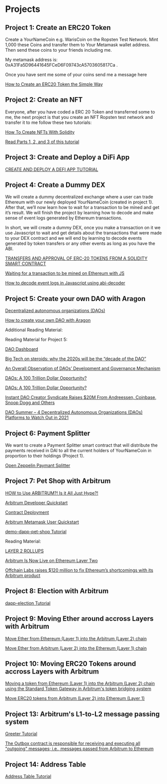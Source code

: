 # Projects

## Project 1: Create an ERC20 Token

 Create a YourNameCoin e.g. WarisCoin on the Ropsten Test Network. Mint 1,000 these Coins and transfer them to Your Metamask wallet address. Then send these coins to your friends including me. 

 My metamask address is: 0xA31Fa5D96441645FCeD6F09743cA5703605817Ca . 

 Once you have sent me some of your coins send me a message here

[How to Create an ERC20 Token the Simple Way](https://www.toptal.com/ethereum/create-erc20-token-tutorial)


## Project 2: Create an NFT

Everyone, after you have coded a ERC 20 Token and transferred some to me, the next project is that you create an NFT Ropsten test network and transfer it to me follow these two tutorials:

[How To Create NFTs With Solidity](https://betterprogramming.pub/how-to-create-nfts-with-solidity-4fa1398eb70a)

[Read Parts 1, 2, and 3 of this tutorial](https://ethereum.org/en/developers/tutorials/how-to-write-and-deploy-an-nft/)



## Project 3: Create and Deploy a DiFi App 

[CREATE AND DEPLOY A DEFI APP TUTORIAL](https://ethereum.org/en/developers/tutorials/create-and-deploy-a-defi-app/)


## Project 4: Create a Dummy DEX 

We will create a dummy decentralized exchange where a user can trade Ethereum with our newly deployed YourNameCoin (created in project 1). After that, we’ll now learn how to wait for a transaction to be mined and get it’s result. We will finish the project by learning how to decode and make sense of event logs generated by Ethereum transactions.

In short, we will create a dummy DEX, once you make a transaction on it we use Javascript to wait and get details about the transactions that were made to your DEX contract and we will end by learning to decode events generated by token transfers or any other events as long as you have the ABI.

[TRANSFERS AND APPROVAL OF ERC-20 TOKENS FROM A SOLIDITY SMART CONTRACT](https://ethereum.org/en/developers/tutorials/transfers-and-approval-of-erc-20-tokens-from-a-solidity-smart-contract/)

[Waiting for a transaction to be mined on Ethereum with JS](https://ethereumdev.io/waiting-for-a-transaction-to-be-mined-on-ethereum-with-js/)

[How to decode event logs in Javascript using abi-decoder](https://ethereumdev.io/how-to-decode-event-logs-in-javascript-using-abi-decoder/)


## Project 5: Create your own DAO with Aragon

[Decentralized autonomous organizations (DAOs)](https://ethereum.org/en/dao/)

[How to create your own DAO with Aragon](https://www.quicknode.com/guides/web3-sdks/how-to-create-your-own-dao-with-aragon)

Additional Reading Material:

Reading Material for Project 5:

[DAO Dashboard](https://deepdao.io/#/deepdao/dashboard)

[Big Tech on steroids: why the 2020s will be the “decade of the DAO”](https://moneyweek.com/investments/alternative-finance/bitcoin-crypto/603213/decade-of-the-dao-decentralised-autonomous-organisation)

[An Overall Observation of DAOs’ Development and Governance Mechanism](https://huobiresearch.medium.com/an-overall-observation-of-daos-development-and-governance-mechanism-806d32eb605)

[DAOs: A 100 Trillion Dollar Opportunity?](https://medium.com/coinmonks/daos-a-100-trillion-dollar-opportunity-97a03fc3f035)

[DAOs: A 100 Trillion Dollar Opportunity?](http://kronosapiens.github.io/blog/2019/06/16/aragon-daostack-colony-moloch.html)

[Instant DAO Creator Syndicate Raises $20M From Andreessen, Coinbase, Snoop Dogg and Others](https://decrypt.co/79836/instant-dao-creator-syndicate-raises-20m-from-andreessen-coinbase-snoop-dogg-and-others)

[DAO Summer – 4 Decentralized Autonomous Organizations (DAOs) Platforms to Watch Out in 2021](https://globalcoinresearch.com/2021/06/03/dao-summer-4-decentralized-autonomous-organizations-daos-platforms-to-watch-out-in-2021/)

## Project 6: Payment Splitter

We want to create a Payment Splitter smart contract that will distribute the payments received in DAI to all the current holders of YourNameCoin in proportion to their holdings (Project 1). 

[Open Zeppelin Paymant Splitter](https://docs.openzeppelin.com/contracts/3.x/api/payment)

## Project 7: Pet Shop with Arbitrum

[HOW to Use ARBITRUM?! Is it All Just Hype?!](https://www.youtube.com/watch?v=LNBSPMQ-xr4)

[](https://www.youtube.com/watch?v=H32dTx7NjzI)

[Arbitrum Developer Quickstart](https://developer.offchainlabs.com/docs/developer_quickstart)

[Contract Deployment](https://developer.offchainlabs.com/docs/contract_deployment)

[Arbitrum Metamask User Quickstart](https://developer.offchainlabs.com/docs/user_quickstart)

[demo-dapp-pet-shop Tutorial](https://github.com/OffchainLabs/arbitrum-tutorials/tree/master/packages/demo-dapp-pet-shop)

Reading Material:

[LAYER 2 ROLLUPS](https://ethereum.org/en/developers/docs/scaling/layer-2-rollups/)

[Arbitrum Is Now Live on Ethereum Layer Two](https://cryptobriefing.com/arbitrum-is-now-live-on-ethereum-layer-two/)

[Offchain Labs raises $120 million to fix Ethereum’s shortcomings with its Arbitrum product](https://techcrunch.com/2021/08/31/offchain-labs-raises-120-million-to-hide-ethereums-shortcomings-with-arbitrum-scaling-product/)


## Project 8: Election with Arbitrum 

[dapp-election Tutorial](https://github.com/OffchainLabs/arbitrum-tutorials/tree/master/packages/demo-dapp-election)


## Project 9: Moving Ether around accross Layers with Arbitrum

[Move Ether from Ethereum (Layer 1) into the Arbitrum (Layer 2) chain](https://github.com/OffchainLabs/arbitrum-tutorials/tree/master/packages/eth-deposit)

[Move Ether from Arbitrum (Layer 2) into the Ethereum (Layer 1) chain](https://github.com/OffchainLabs/arbitrum-tutorials/tree/master/packages/eth-withdraw)


## Project 10: Moving ERC20 Tokens around accross Layers with Arbitrum

[Moving a token from Ethereum (Layer 1) into the Arbitrum (Layer 2) chain using the Standard Token Gateway in Arbitrum's token bridging system](https://github.com/OffchainLabs/arbitrum-tutorials/tree/master/packages/token-deposit)

[Move ERC20 tokens from Arbitrum (Layer 2) into Ethereum (Layer 1)](https://github.com/OffchainLabs/arbitrum-tutorials/tree/master/packages/token-withdraw)


## Project 13: Arbitrum's L1-to-L2 message passing system

[Greeter Tutorial](https://github.com/OffchainLabs/arbitrum-tutorials/tree/master/packages/greeter)

[The Outbox contract is responsible for receiving and executing all "outgoing" messages; i.e., messages passed from Arbitrum to Ethereum](https://github.com/OffchainLabs/arbitrum-tutorials/tree/master/packages/outbox-execute)

## Project 14: Address Table

[Address Table Tutorial](https://github.com/OffchainLabs/arbitrum-tutorials/tree/master/packages/address-table)

